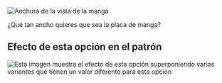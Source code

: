 ![Anchura de la vista de la manga](sleeveplacketwidth.svg)

¿Qué tan ancho quieres que sea la placa de manga?

## Efecto de esta opción en el patrón

![Esta imagen muestra el efecto de esta opción superponiendo varias variantes que tienen un valor diferente para esta opción](simon_sleeveplacketwidth_sample.svg "Efecto de esta opción en el patrón")
